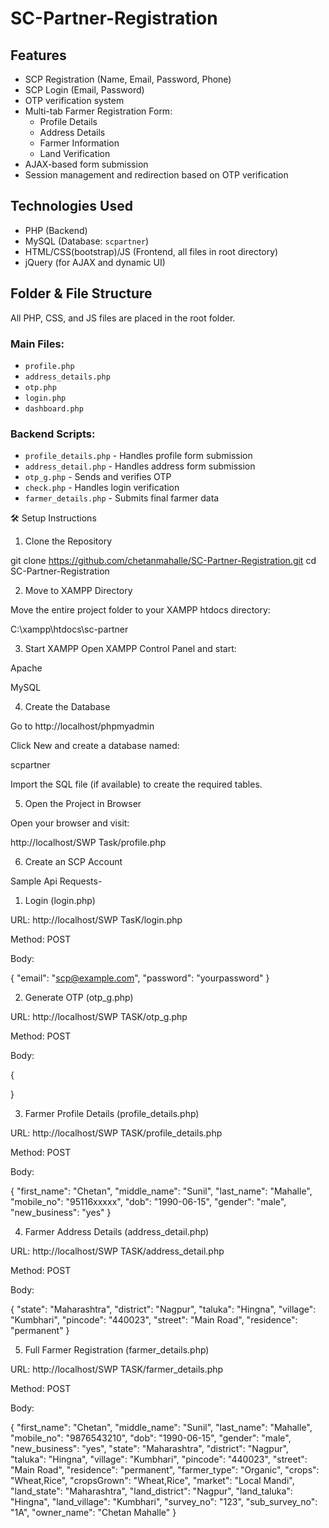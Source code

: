 ﻿# SC-Partner-Registration

## Features

- SCP Registration (Name, Email, Password, Phone)
- SCP Login (Email, Password)
- OTP verification system
- Multi-tab Farmer Registration Form:
  - Profile Details
  - Address Details
  - Farmer Information
  - Land Verification
- AJAX-based form submission
- Session management and redirection based on OTP verification

## Technologies Used

- PHP (Backend)
- MySQL (Database: `scpartner`)
- HTML/CSS(bootstrap)/JS (Frontend, all files in root directory)
- jQuery (for AJAX and dynamic UI)

## Folder & File Structure

All PHP, CSS, and JS files are placed in the root folder.

### Main Files:
- `profile.php`
- `address_details.php`
- `otp.php`
- `login.php`
- `dashboard.php`

### Backend Scripts:
- `profile_details.php` - Handles profile form submission
- `address_detail.php` - Handles address form submission
- `otp_g.php` - Sends and verifies OTP
- `check.php` - Handles login verification
- `farmer_details.php` - Submits final farmer data


🛠️ Setup Instructions

1. Clone the Repository


git clone https://github.com/chetanmahalle/SC-Partner-Registration.git
cd SC-Partner-Registration

2. Move to XAMPP Directory
   
Move the entire project folder to your XAMPP htdocs directory:

C:\xampp\htdocs\sc-partner

3. Start XAMPP
Open XAMPP Control Panel and start:

Apache

MySQL

4. Create the Database

Go to http://localhost/phpmyadmin

Click New and create a database named:

scpartner

Import the SQL file (if available) to create the required tables.



5. Open the Project in Browser

Open your browser and visit:

http://localhost/SWP Task/profile.php

6. Create an SCP Account


Sample Api Requests- 

 1. Login (login.php)

URL: http://localhost/SWP TasK/login.php

Method: POST

Body:

{
  "email": "scp@example.com",
  "password": "yourpassword"
}

2. Generate OTP (otp_g.php)

URL: http://localhost/SWP TASK/otp_g.php

Method: POST

Body:

{
 
}



3. Farmer Profile Details (profile_details.php)

URL: http://localhost/SWP TASK/profile_details.php

Method: POST

Body:

{
  "first_name": "Chetan",
  "middle_name": "Sunil",
  "last_name": "Mahalle",
  "mobile_no": "95116xxxxx",
  "dob": "1990-06-15",
  "gender": "male",
  "new_business": "yes"
}

 4. Farmer Address Details (address_detail.php)

URL: http://localhost/SWP TASK/address_detail.php

Method: POST

Body:

{
  "state": "Maharashtra",
  "district": "Nagpur",
  "taluka": "Hingna",
  "village": "Kumbhari",
  "pincode": "440023",
  "street": "Main Road",
  "residence": "permanent"
}


 5. Full Farmer Registration (farmer_details.php)

URL: http://localhost/SWP TASK/farmer_details.php

Method: POST

Body:


{
  "first_name": "Chetan",
  "middle_name": "Sunil",
  "last_name": "Mahalle",
  "mobile_no": "9876543210",
  "dob": "1990-06-15",
  "gender": "male",
  "new_business": "yes",
  "state": "Maharashtra",
  "district": "Nagpur",
  "taluka": "Hingna",
  "village": "Kumbhari",
  "pincode": "440023",
  "street": "Main Road",
  "residence": "permanent",
  "farmer_type": "Organic",
  "crops": "Wheat,Rice",
  "cropsGrown": "Wheat,Rice",
  "market": "Local Mandi",
  "land_state": "Maharashtra",
  "land_district": "Nagpur",
  "land_taluka": "Hingna",
  "land_village": "Kumbhari",
  "survey_no": "123",
  "sub_survey_no": "1A",
  "owner_name": "Chetan Mahalle"
}
